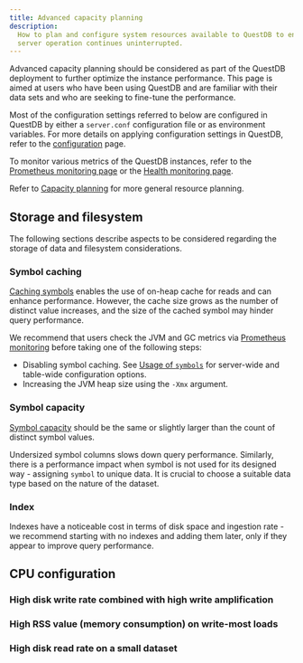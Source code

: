```yaml
---
title: Advanced capacity planning
description:
  How to plan and configure system resources available to QuestDB to ensure that
  server operation continues uninterrupted.
---
```


Advanced capacity planning should be considered as part of the QuestDB
deployment to further optimize the instance performance. This page is aimed at
users who have been using QuestDB and are familiar with their data sets and who
are seeking to fine-tune the performance. 

Most of the configuration settings referred to below are
configured in QuestDB by either a `server.conf` configuration file or as
environment variables. For more details on applying configuration settings in
QuestDB, refer to the [configuration](/docs/reference/configuration) page.

To monitor various metrics of the QuestDB instances, refer to the
[Prometheus monitoring page](/docs/third-party-tools/prometheus/) or the
[Health monitoring page](/docs/operations/health-monitoring/).

Refer to
[Capacity planning](/docs/operations/capacity-planning/) for more general
resource planning.


## Storage and filesystem

The following sections describe aspects to be considered regarding the storage
of data and filesystem considerations.

### Symbol caching

[Caching symbols](/docs/concept/symbol#usage-of-symbols) enables the use of on-heap cache for reads and can enhance performance. However, the cache size grows as the number of distinct value increases, and the size of the cached symbol may hinder query performance. 

We recommend that users check the JVM and GC metrics via [Prometheus monitoring](/docs/third-party-tools/prometheus/) before taking one of the following steps:

- Disabling symbol caching. See [Usage of `symbols`](/docs/concept/symbol#usage-of-symbols) for server-wide and table-wide configuration options.
- Increasing the JVM heap size using the `-Xmx` argument.

### Symbol capacity

[Symbol capacity](/docs/concept/symbol#usage-of-symbols) should be the same or slightly larger than the count of distinct symbol values.

Undersized symbol columns slows down query performance.
Similarly, there is a performance impact when symbol is not used for its designed way - assigning `symbol` to unique data. It is crucial to choose a suitable data type based on the nature of the dataset.

### Index

Indexes have a noticeable cost in terms of disk space and ingestion rate - we recommend starting with no indexes and adding them later, only if they appear to improve query performance.

## CPU configuration

### High disk write rate combined with high write amplification

### High RSS value (memory consumption) on write-most loads

### High disk read rate on a small dataset

